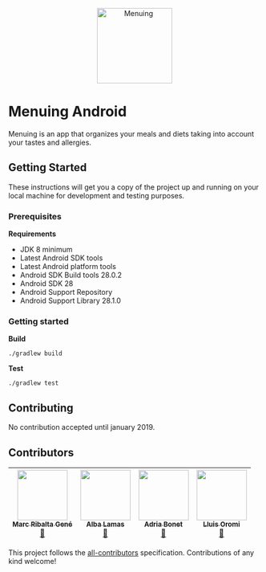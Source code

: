 <p align="center">
  <img width="150" src="app/main/res/drawable/logo.png" alt="Menuing">
</p>

# Menuing Android

Menuing is an app that organizes your meals and diets taking into account your tastes and allergies.

## Getting Started

These instructions will get you a copy of the project up and running on your local machine for development and testing purposes.

### Prerequisites

**Requirements**

- JDK 8 minimum
- Latest Android SDK tools
- Latest Android platform tools
- Android SDK Build tools 28.0.2
- Android SDK 28
- Android Support Repository
- Android Support Library 28.1.0

### Getting started

**Build**

```
./gradlew build
```

**Test**

```
./gradlew test
```

## Contributing

No contribution accepted until january 2019.

## Contributors

<!-- ALL-CONTRIBUTORS-LIST:START - Do not remove or modify this section -->
<!-- prettier-ignore -->
|[<img src="https://avatars3.githubusercontent.com/u/17416452?s=460&v=4" width="100px;"/><br /><sub><b>Marc Ribalta Gené</b></sub>](https://github.com/mrg20)<br />[📖](https://github.com/kentcdodds/all-contributors/commits?author=fhemberger "Documentation") | [<img src="https://avatars1.githubusercontent.com/u/16958917?s=460&v=4" width="100px;"/><br /><sub><b>Alba Lamas</b></sub>](https://github.com/Doasy)<br />[📖](https://github.com/kentcdodds/all-contributors/commits?author=fhemberger "Documentation") | [<img src="https://avatars1.githubusercontent.com/u/25765629?s=460&v=4" width="100px;"/><br /><sub><b>Adria Bonet</b></sub>](https://github.com/Adria331)<br />[📖](https://github.com/kentcdodds/all-contributors/commits?author=fhemberger "Documentation") | [<img src="https://avatars2.githubusercontent.com/u/18231940?s=400&v=4" width="100px;"/><br /><sub><b>Lluis Oromi</b></sub>](https://github.com/Hykrenx)<br />[📖](https://github.com/kentcdodds/all-contributors/commits?author=fhemberger "Documentation")
| :---: | :---: | :---: | :---: |
<!-- ALL-CONTRIBUTORS-LIST:END -->

This project follows the [all-contributors](https://github.com/kentcdodds/all-contributors) specification. Contributions of any kind welcome!
